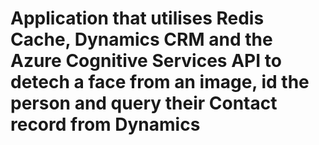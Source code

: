# Application that utilises Redis Cache, Dynamics CRM and the Azure Cognitive Services API to detech a face from an image, id the person and query their Contact record from Dynamics
